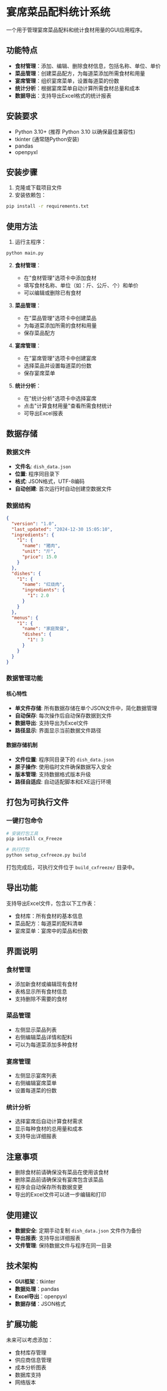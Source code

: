 # 宴席菜品配料统计系统

一个用于管理宴席菜品配料和统计食材用量的GUI应用程序。

## 功能特点

- **食材管理**：添加、编辑、删除食材信息，包括名称、单位、单价
- **菜品管理**：创建菜品配方，为每道菜添加所需食材和用量
- **宴席管理**：组织宴席菜单，设置每道菜的份数
- **统计分析**：根据宴席菜单自动计算所需食材总量和成本
- **数据导出**：支持导出Excel格式的统计报表

## 安装要求

- Python 3.10+ (推荐 Python 3.10 以确保最佳兼容性)
- tkinter (通常随Python安装)
- pandas
- openpyxl

## 安装步骤

1. 克隆或下载项目文件
2. 安装依赖包：
```bash
pip install -r requirements.txt
```

## 使用方法

1. 运行主程序：
```bash
python main.py
```

2. **食材管理**：
   - 在"食材管理"选项卡中添加食材
   - 填写食材名称、单位（如：斤、公斤、个）和单价
   - 可以编辑或删除已有食材

3. **菜品管理**：
   - 在"菜品管理"选项卡中创建菜品
   - 为每道菜添加所需的食材和用量
   - 保存菜品配方

4. **宴席管理**：
   - 在"宴席管理"选项卡中创建宴席
   - 选择菜品并设置每道菜的份数
   - 保存宴席菜单

5. **统计分析**：
   - 在"统计分析"选项卡中选择宴席
   - 点击"计算食材用量"查看所需食材统计
   - 可导出Excel报表

## 数据存储

### 数据文件
- **文件名**: `dish_data.json`
- **位置**: 程序同目录下
- **格式**: JSON格式，UTF-8编码
- **自动创建**: 首次运行时自动创建空数据文件

### 数据结构
```json
{
  "version": "1.0",
  "last_updated": "2024-12-30 15:05:10",
  "ingredients": {
    "1": {
      "name": "猪肉",
      "unit": "斤",
      "price": 15.0
    }
  },
  "dishes": {
    "1": {
      "name": "红烧肉",
      "ingredients": {
        "1": 2.0
      }
    }
  },
  "menus": {
    "1": {
      "name": "家庭聚餐",
      "dishes": {
        "1": 3
      }
    }
  }
}
```

### 数据管理功能

#### 核心特性
- **单文件存储**: 所有数据存储在单个JSON文件中，简化数据管理
- **自动保存**: 每次操作后自动保存数据到文件
- **数据导出**: 支持导出为Excel文件
- **路径显示**: 界面显示当前数据文件路径

#### 数据存储机制
- **文件位置**: 程序同目录下的 `dish_data.json`
- **原子操作**: 使用临时文件确保数据写入安全
- **版本管理**: 支持数据格式版本升级
- **路径自适应**: 自动适配脚本和EXE运行环境

## 打包为可执行文件

### 一键打包命令
```bash
# 安装打包工具
pip install cx_Freeze

# 执行打包
python setup_cxfreeze.py build
```

打包完成后，可执行文件位于 `build_cxfreeze/` 目录中。

## 导出功能

支持导出Excel文件，包含以下工作表：
- 食材库：所有食材的基本信息
- 菜品配方：每道菜的配料清单
- 宴席菜单：宴席中的菜品和份数

## 界面说明

### 食材管理
- 添加新食材或编辑现有食材
- 表格显示所有食材信息
- 支持删除不需要的食材

### 菜品管理
- 左侧显示菜品列表
- 右侧编辑菜品详情和配料
- 可以为每道菜添加多种食材

### 宴席管理
- 左侧显示宴席列表
- 右侧编辑宴席菜单
- 设置每道菜的份数

### 统计分析
- 选择宴席后自动计算食材需求
- 显示每种食材的总用量和成本
- 支持导出详细报表

## 注意事项

- 删除食材前请确保没有菜品在使用该食材
- 删除菜品前请确保没有宴席包含该菜品
- 程序会自动保存所有数据变更
- 导出的Excel文件可以进一步编辑和打印

## 使用建议

- **数据安全**: 定期手动复制 `dish_data.json` 文件作为备份
- **导出报表**: 支持导出详细报表
- **文件管理**: 保持数据文件与程序在同一目录

## 技术架构

- **GUI框架**：tkinter
- **数据处理**：pandas
- **Excel导出**：openpyxl
- **数据存储**：JSON格式

## 扩展功能

未来可以考虑添加：
- 食材库存管理
- 供应商信息管理
- 成本分析图表
- 数据库支持
- 网络版本